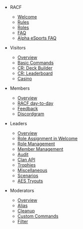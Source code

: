 - RACF
  - [Welcome](README.md)
  - [Rules](racf/rules.md)
  - [Roles](racf/roles.md)
  - [FAQ](racf/faq.md)
  - [Alpha eSports FAQ](racf/esports-faq.md)

- Visitors
  - [Overview](visitors.md)
  - [Basic Commands](visitor/red-commands.md)
  - [CR: Deck Builder](visitor/deck-builder.md)
  - [CR: Leaderboard](visitor/crdata.md)
  - [Casino](visitor/casino.md)

- Members
  - [Overview](members.md)
  - [RACF day-to-day](member/racf.md)
  - [Feedback](member/feedback.md)
  - [Discordgram](member/discordgram.md)


- Leaders
  - [Overview](leaders.md)
  - [Role Assignment in Welcome](leader/new-users.md)
  - [Role Management](leader/manage-roles.md)
  - [Member Management](leader/manage-members.md)
  - [Audit](leader/audit.md)
  - [Clan API](leader/crclan.md)
  - [Trophies](leader/trophies.md)
  - [Miscellaneous](leader/misc.md)
  - [Scenarios](leader/scenarios.md)
  - [AES Tryouts](leader/aes-tryout.md)

- Moderators
  - [Overview](mods.md)
  - [Alias](mod/alias.md)
  - [Cleanup](mod/cleanup.md)
  - [Custom Commands](mod/custom-com.md)
  - [Filter](mod/filter.md)
